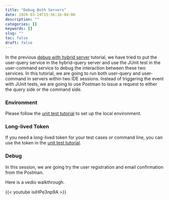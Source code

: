 ```yaml
---
title: "Debug Both Servers"
date: 2020-03-24T15:56:16-04:00
description: ""
categories: []
keywords: []
slug: ""
toc: false
draft: false
---
```


In the previous [debug with hybrid server][] tutorial, we have tried to put the user-query service in the hybrid-query server and use the JUnit test in the user-command service to debug the interaction between these two services. In this tutorial, we are going to run both user-query and user-command in servers within two IDE sessions. Instead of triggering the event with JUnit tests, we are going to use Postman to issue a request to either the query side or the command side.

### Environment

Please follow the [unit test tutorial][] to set up the local environment. 

### Long-lived Token

If you need a long-lived token for your test cases or command line, you can use the token in the [unit test tutorial][].

### Debug

In this session, we are going try the user registration and email confirmation from the Postman. 

Here is a vedio walkthrough. 

{{< youtube isiHPe3np9A >}}


[debug with hybrid server]: /tutorial/portal/developer/debug-hybrid-server/
[unit test tutorial]: /tutorial/portal/developer/debug-unit-test/
